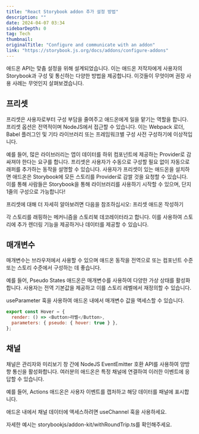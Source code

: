 ```yaml
---
title: "React Storybook addon 추가 설정 방법"
description: ""
date: 2024-04-07 03:34
sidebarDepth: 0
tag: Tech
thumbnail: 
originalTitle: "Configure and communicate with an addon"
link: "https://storybook.js.org/docs/addons/configure-addons"
---
```



애드온 API는 맞춤 설정을 위해 설계되었습니다. 이는 애드온 저작자에게 사용자의 Storybook과 구성 및 통신하는 다양한 방법을 제공합니다. 이것들이 무엇이며 권장 사용 사례는 무엇인지 살펴보겠습니다.

## 프리셋

프리셋은 사용자로부터 구성 부담을 줄여주고 애드온에게 일을 맡기는 역할을 합니다. 프리셋 옵션은 전역적이며 NodeJS에서 접근할 수 있습니다. 이는 Webpack 로더, Babel 플러그인 및 기타 라이브러리 또는 프레임워크별 구성 사전 구성하기에 이상적입니다.

예를 들어, 많은 라이브러리는 앱이 데이터를 하위 컴포넌트에 제공하는 Provider로 감싸져야 한다는 요구를 합니다. 프리셋은 사용자가 수동으로 구성할 필요 없이 자동으로 래퍼를 추가하는 동작을 설명할 수 있습니다. 사용자가 프리셋이 있는 애드온을 설치하면 애드온은 Storybook에 모든 스토리를 Provider로 감쌀 것을 요청할 수 있습니다. 이를 통해 사람들은 Storybook을 통해 라이브러리를 사용하기 시작할 수 있으며, 단지 1줄의 구성으로 가능합니다!



프리셋에 대해 더 자세히 알아보려면 다음을 참조하십시오: 프리셋 애드온 작성하기 

각 스토리를 래핑하는 메커니즘을 스토리북 데코레이터라고 합니다. 이를 사용하여 스토리에 추가 렌더링 기능을 제공하거나 데이터를 제공할 수 있습니다. 

## 매개변수

매개변수는 브라우저에서 사용할 수 있으며 애드온 동작을 전역으로 또는 컴포넌트 수준 또는 스토리 수준에서 구성하는 데 좋습니다.



예를 들어, Pseudo States 애드온은 매개변수를 사용하여 다양한 가상 상태를 활성화합니다. 사용자는 전역 기본값을 제공하고 이를 스토리 레벨에서 재정의할 수 있습니다.

useParameter 훅을 사용하여 애드온 내에서 매개변수 값을 액세스할 수 있습니다.

```js
export const Hover = {
  render: () => <Button>라벨</Button>,
  parameters: { pseudo: { hover: true } },
};
```

## 채널



채널은 관리자와 미리보기 창 간에 NodeJS EventEmitter 호환 API를 사용하여 양방향 통신을 활성화합니다. 여러분의 애드온은 특정 채널에 연결하여 이러한 이벤트에 응답할 수 있습니다.

예를 들어, Actions 애드온은 사용자 이벤트를 캡처하고 해당 데이터를 패널에 표시합니다.

애드온 내에서 채널 데이터에 액세스하려면 useChannel 훅을 사용하세요.

자세한 예시는 storybookjs/addon-kit/withRoundTrip.ts를 확인해주세요.